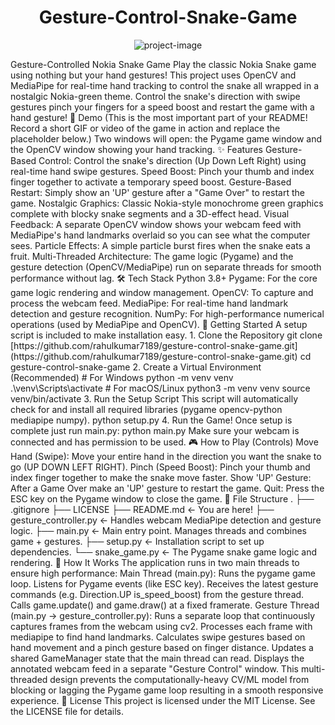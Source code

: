 <h1 align="center" id="title">Gesture-Control-Snake-Game</h1>

<p align="center"><img src="https://socialify.git.ci/rahulkumar7189/Gesture-Control-Snake-Game/image?font=Source+Code+Pro&amp;language=1&amp;name=1&amp;owner=1&amp;pattern=Circuit+Board&amp;stargazers=1&amp;theme=Dark" alt="project-image"></p>

<p id="description">Gesture-Controlled Nokia Snake Game Play the classic Nokia Snake game using nothing but your hand gestures! This project uses OpenCV and MediaPipe for real-time hand tracking to control the snake all wrapped in a nostalgic Nokia-green theme. Control the snake's direction with swipe gestures pinch your fingers for a speed boost and restart the game with a hand gesture! 📸 Demo (This is the most important part of your README! Record a short GIF or video of the game in action and replace the placeholder below.) Two windows will open: the Pygame game window and the OpenCV window showing your hand tracking. ✨ Features Gesture-Based Control: Control the snake's direction (Up Down Left Right) using real-time hand swipe gestures. Speed Boost: Pinch your thumb and index finger together to activate a temporary speed boost. Gesture-Based Restart: Simply show an 'UP' gesture after a "Game Over" to restart the game. Nostalgic Graphics: Classic Nokia-style monochrome green graphics complete with blocky snake segments and a 3D-effect head. Visual Feedback: A separate OpenCV window shows your webcam feed with MediaPipe's hand landmarks overlaid so you can see what the computer sees. Particle Effects: A simple particle burst fires when the snake eats a fruit. Multi-Threaded Architecture: The game logic (Pygame) and the gesture detection (OpenCV/MediaPipe) run on separate threads for smooth performance without lag. 🛠️ Tech Stack Python 3.8+ Pygame: For the core game logic rendering and window management. OpenCV: To capture and process the webcam feed. MediaPipe: For real-time hand landmark detection and gesture recognition. NumPy: For high-performance numerical operations (used by MediaPipe and OpenCV). 🚀 Getting Started A setup script is included to make installation easy. 1. Clone the Repository git clone [https://github.com/rahulkumar7189/gesture-control-snake-game.git](https://github.com/rahulkumar7189/gesture-control-snake-game.git) cd gesture-control-snake-game 2. Create a Virtual Environment (Recommended) # For Windows python -m venv venv .\venv\Scripts\activate # For macOS/Linux python3 -m venv venv source venv/bin/activate 3. Run the Setup Script This script will automatically check for and install all required libraries (pygame opencv-python mediapipe numpy). python setup.py 4. Run the Game! Once setup is complete just run main.py: python main.py Make sure your webcam is connected and has permission to be used. 🎮 How to Play (Controls) Move Hand (Swipe): Move your entire hand in the direction you want the snake to go (UP DOWN LEFT RIGHT). Pinch (Speed Boost): Pinch your thumb and index finger together to make the snake move faster. Show 'UP' Gesture: After a Game Over make an 'UP' gesture to restart the game. Quit: Press the ESC key on the Pygame window to close the game. 📁 File Structure . ├── .gitignore ├── LICENSE ├── README.md <- You are here! ├── gesture_controller.py <- Handles webcam MediaPipe detection and gesture logic. ├── main.py <- Main entry point. Manages threads and combines game + gestures. ├── setup.py <- Installation script to set up dependencies. └── snake_game.py <- The Pygame snake game logic and rendering. 🧠 How It Works The application runs in two main threads to ensure high performance: Main Thread (main.py): Runs the pygame game loop. Listens for Pygame events (like ESC key). Receives the latest gesture commands (e.g. Direction.UP is_speed_boost) from the gesture thread. Calls game.update() and game.draw() at a fixed framerate. Gesture Thread (main.py -> gesture_controller.py): Runs a separate loop that continuously captures frames from the webcam using cv2. Processes each frame with mediapipe to find hand landmarks. Calculates swipe gestures based on hand movement and a pinch gesture based on finger distance. Updates a shared GameManager state that the main thread can read. Displays the annotated webcam feed in a separate "Gesture Control" window. This multi-threaded design prevents the computationally-heavy CV/ML model from blocking or lagging the Pygame game loop resulting in a smooth responsive experience. 📄 License This project is licensed under the MIT License. See the LICENSE file for details.</p>
